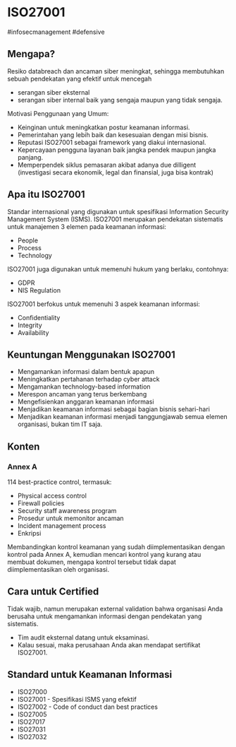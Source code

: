 # ISO27001
#infosecmanagement #defensive 

## Mengapa?
Resiko databreach dan ancaman siber meningkat, sehingga membutuhkan sebuah pendekatan yang efektif untuk mencegah
- serangan siber eksternal
- serangan siber internal baik yang sengaja maupun yang tidak sengaja.

Motivasi Penggunaan yang Umum:
- Keinginan untuk meningkatkan postur keamanan informasi.
- Pemerintahan yang lebih baik dan kesesuaian dengan misi bisnis.
- Reputasi ISO27001 sebagai framework yang diakui internasional.
- Kepercayaan pengguna layanan baik jangka pendek maupun jangka panjang.
- Memperpendek siklus pemasaran akibat adanya due dilligent (investigasi secara ekonomik, legal dan finansial, juga bisa kontrak)

## Apa itu ISO27001
Standar internasional yang digunakan untuk spesifikasi Information Security Management System (ISMS). ISO27001 merupakan pendekatan sistematis untuk manajemen 3 elemen pada keamanan informasi:
- People
- Process
- Technology

ISO27001 juga digunakan untuk memenuhi hukum yang berlaku, contohnya:
- GDPR
- NIS Regulation

ISO27001 berfokus untuk memenuhi 3 aspek keamanan informasi:
- Confidentiality
- Integrity
- Availability

## Keuntungan Menggunakan ISO27001
- Mengamankan informasi dalam bentuk apapun
- Meningkatkan pertahanan terhadap cyber attack
- Mengamankan technology-based information
- Merespon ancaman yang terus berkembang
- Mengefisienkan anggaran keamanan informasi
- Menjadikan keamanan informasi sebagai bagian bisnis sehari-hari
- Menjadikan keamanan informasi menjadi tanggungjawab semua elemen organisasi, bukan tim IT saja.

## Konten
### Annex A
114 best-practice control, termasuk:
- Physical access control
- Firewall policies
- Security staff awareness program
- Prosedur untuk memonitor ancaman
- Incident management process
- Enkripsi

Membandingkan kontrol keamanan yang sudah diimplementasikan dengan kontrol pada Annex A, kemudian mencari kontrol yang kurang atau membuat dokumen, mengapa kontrol tersebut tidak dapat diimplementasikan oleh organisasi.

## Cara untuk Certified
Tidak wajib, namun merupakan external validation bahwa organisasi Anda berusaha untuk mengamankan informasi dengan pendekatan yang sistematis.
- Tim audit eksternal datang untuk eksaminasi.
- Kalau sesuai, maka perusahaan Anda akan mendapat sertifikat ISO27001.

## Standard untuk Keamanan Informasi
- ISO27000
- ISO27001 - Spesifikasi ISMS yang efektif
- ISO27002 - Code of conduct dan best practices
- ISO27005
- ISO27017
- ISO27031
- ISO27032

